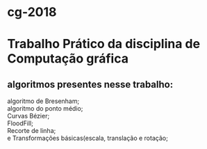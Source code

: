 # cg-2018

# Trabalho Prático da disciplina de Computação gráfica<br />
## algoritmos presentes nesse trabalho:<br />
  algoritmo de Bresenham;<br />
  algoritmo do ponto médio; <br />
  Curvas Bézier;<br />
  FloodFill;<br />
  Recorte de linha;<br />
  e Transformações básicas(escala, translação e rotação;<br />
  
  
